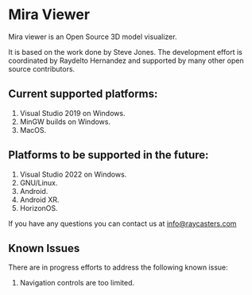 # Mira Viewer

Mira viewer is an Open Source 3D model visualizer.

It is based on the work done by Steve Jones. The development effort is coordinated by Raydelto Hernandez and supported by many other open source contributors.

## Current supported platforms:

1. Visual Studio 2019 on Windows.
1. MinGW builds on Windows.
1. MacOS.

## Platforms to be supported in the future:
1. Visual Studio 2022 on Windows.
1. GNU/Linux.
1. Android.
1. Android XR.
1. HorizonOS.

If you have any questions you can contact us at info@raycasters.com

## Known Issues

There are in progress efforts to address the following known issue:
1. Navigation controls are too limited.

